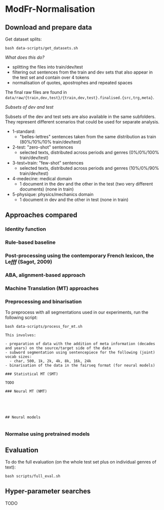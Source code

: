 # ModFr-Normalisation


## Download and prepare data

Get dataset splits:
```
bash data-scripts/get_datasets.sh
```


_What does this do?_

- splitting the files into train/dev/test
- filtering out sentences from the train and dev sets that also appear in the test set and contain over 4 tokens
- normalisation of quotes, apostrophes and repeated spaces

The final raw files are found in `data/raw/{train,dev,test}/{train,dev,test}.finalised.{src,trg,meta}`.

_Subsets of dev and test_

Subsets of the dev and test sets are also available in the same subfolders. 
They represent different scenarios that could be used for separate analysis.

- 1-standard:
    - "belles-lettres" sentences taken from the same distribution as train (80%/10%/10% train/dev/test)
- 2-test: "zero-shot" sentences
    - selected texts, distributed across periods and genres (0%/0%/100% train/dev/test)
- 3-test+train: "few-shot" sentences
    - selected texts, distributed across periods and genres (10%/0%/90% train/dev/test)
- 4-medecine: medical domain
    - 1 document in the dev and the other in the test (two very different documents) (none in train)
- 5-physique: physics/mechanics domain
    - 1 document in dev and the other in test (none in train)


## Approaches compared

### Identity function

### Rule-based baseline

### Post-processing using the contemporary French lexicon, the Le*fff* (Sagot, 2009)

### ABA, alignment-based approach

### Machine Translation (MT) approaches

### Preprocessing and binarisation

To preprocess with all segmentations used in our experiments, run the following script:

```
bash data-scripts/process_for_mt.sh

This involves:

- preparation of data with the addition of meta information (decades and years) on the source/target side of the data
- subword segmentation using sentencepiece for the following (joint) vocab sizes:
  - char, 500, 1k, 2k, 4k, 8k, 16k, 24k
- binarisation of the data in the fairseq format (for neural models)

### Statistical MT (SMT)

TODO

### Neural MT (NMT)





## Neural models


```

### Normalse using pretrained models





## Evaluation

To do the full evaluation (on the whole test set plus on individual genres of text):

`bash scripts/full_eval.sh`



## Hyper-parameter searches

TODO